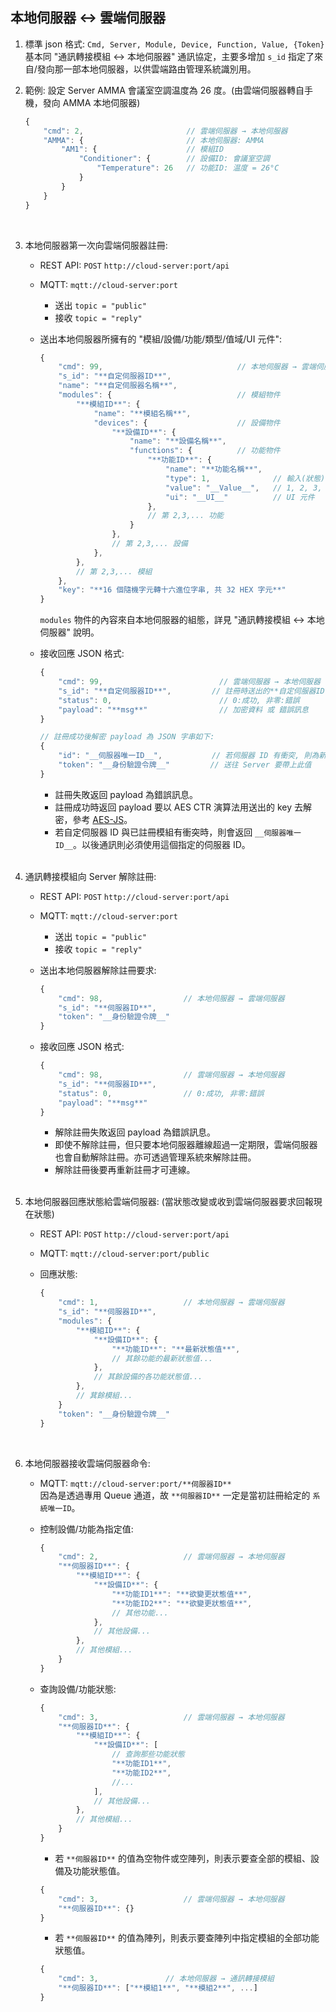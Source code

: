 本地伺服器 ↔ 雲端伺服器
---

1. 標準 json 格式: `Cmd, Server, Module, Device, Function, Value, {Token}` <br> 基本同 "通訊轉接模組 ↔ 本地伺服器" 通訊協定，主要多增加 `s_id` 指定了來自/發向那一部本地伺服器，以供雲端路由管理系統識別用。

2. 範例: 設定 Server AMMA 會議室空調温度為 26 度。(由雲端伺服器轉自手機，發向 AMMA 本地伺服器)
    ```js
    {
        "cmd": 2,                       // 雲端伺服器 → 本地伺服器
        "AMMA": {                       // 本地伺服器: AMMA
            "AM1": {                    // 模組ID
                "Conditioner": {        // 設備ID: 會議室空調
                    "Temperature": 26   // 功能ID: 温度 = 26°C
                }
            }
        }
    }
    ```
    <br>

2. 本地伺服器第一次向雲端伺服器註冊:
    * REST API: `POST` `http://cloud-server:port/api`

    * MQTT: `mqtt://cloud-server:port`
        * 送出 `topic = "public"`
        * 接收 `topic = "reply"`

    * 送出本地伺服器所擁有的 "模組/設備/功能/類型/值域/UI 元件":
        ```js
        {
            "cmd": 99,                              // 本地伺服器 → 雲端伺服器
            "s_id": "**自定伺服器ID**",
            "name": "**自定伺服器名稱**",
            "modules": {                            // 模組物件
                "**模組ID**": {
                    "name": "**模組名稱**",
                    "devices": {                    // 設備物件
                        "**設備ID**": {
                            "name": "**設備名稱**",
                            "functions": {          // 功能物件
                                "**功能ID**": {
                                    "name": "**功能名稱**",
                                    "type": 1,              // 輸入(狀態):1, 輸出(控制):2, 輸出入:3
                                    "value": "__Value__",   // 1, 2, 3, 100/n, n1~n2
                                    "ui": "__UI__"          // UI 元件
                                },
                                // 第 2,3,... 功能
                            }
                        },
                        // 第 2,3,... 設備
                    },
                },
                // 第 2,3,... 模組
            },
            "key": "**16 個隨機字元轉十六進位字串, 共 32 HEX 字元**"
        }
        ```

        `modules` 物件的內容來自本地伺服器的組態，詳見 "通訊轉接模組 ↔ 本地伺服器" 說明。

    * 接收回應 JSON 格式:
        ```js
        {
            "cmd": 99,                          // 雲端伺服器 → 本地伺服器
            "s_id": "**自定伺服器ID**",         // 註冊時送出的**自定伺服器ID**
            "status": 0,                        // 0:成功, 非零:錯誤
            "payload": "**msg**"                // 加密資料 或 錯誤訊息
        }

        // 註冊成功後解密 payload 為 JSON 字串如下:
        {
            "id": "__伺服器唯一ID__",           // 若伺服器 ID 有衝突, 則為新伺服器 ID, 否則不變同原有送出的伺服器 ID
            "token": "__身份驗證令牌__"         // 送往 Server 要帶上此值
        }
        ```

        * 註冊失敗返回 payload 為錯誤訊息。
        * 註冊成功時返回 payload 要以 AES CTR 演算法用送出的 key 去解密，參考 [AES-JS](https://github.com/ricmoo/aes-js)。
        * 若自定伺服器 ID 與已註冊模組有衝突時，則會返回 `__伺服器唯一ID__`。以後通訊則必須使用這個指定的伺服器 ID。
        <br>

3. 通訊轉接模組向 Server 解除註冊:
    * REST API: `POST` `http://cloud-server:port/api`

    * MQTT: `mqtt://cloud-server:port`
        * 送出 `topic = "public"`
        * 接收 `topic = "reply"`

    * 送出本地伺服器解除註冊要求:
        ```js
        {
            "cmd": 98,                  // 本地伺服器 → 雲端伺服器
            "s_id": "**伺服器ID**",
            "token": "__身份驗證令牌__"
        }
        ```

    * 接收回應 JSON 格式:
        ```js
        {
            "cmd": 98,                  // 雲端伺服器 → 本地伺服器
            "s_id": "**伺服器ID**",
            "status": 0,                // 0:成功, 非零:錯誤
            "payload": "**msg**"
        }
        ```

        * 解除註冊失敗返回 payload 為錯誤訊息。
        * 即使不解除註冊，但只要本地伺服器離線超過一定期限，雲端伺服器也會自動解除註冊。亦可透過管理系統來解除註冊。
        * 解除註冊後要再重新註冊才可連線。
        <br>

4. 本地伺服器回應狀態給雲端伺服器: (當狀態改變或收到雲端伺服器要求回報現在狀態)
    * REST API: `POST` `http://cloud-server:port/api`

    * MQTT: `mqtt://cloud-server:port/public`

    * 回應狀態:
        ```js
        {
            "cmd": 1,                   // 本地伺服器 → 雲端伺服器
            "s_id": "**伺服器ID**",
            "modules": {
                "**模組ID**": {
                    "**設備ID**": {
                        "**功能ID**": "**最新狀態值**",
                        // 其餘功能的最新狀態值...
                    },
                    // 其餘設備的各功能狀態值...
                },
                // 萁餘模組...
            }
            "token": "__身份驗證令牌__"
        }
        ```
        <br>

5. 本地伺服器接收雲端伺服器命令:
    * MQTT: `mqtt://cloud-server:port/**伺服器ID**` <br> 因為是透過專用 Queue 通道，故 `**伺服器ID**` 一定是當初註冊給定的 `系統唯一ID`。

    * 控制設備/功能為指定值:
        ```js
        {
            "cmd": 2,                   // 雲端伺服器 → 本地伺服器
            "**伺服器ID**": {
                "**模組ID**": {
                    "**設備ID**": {
                        "**功能ID1**": "**欲變更狀態值**",
                        "**功能ID2**": "**欲變更狀態值**",
                        // 其他功能...
                    },
                    // 其他設備...
                },
                // 其他模組...
            }
        }
        ```

    * 查詢設備/功能狀態:
        ```js
        {
            "cmd": 3,                   // 雲端伺服器 → 本地伺服器
            "**伺服器ID**": {
                "**模組ID**": {
                    "**設備ID**": [
                        // 查詢那些功能狀態
                        "**功能ID1**",
                        "**功能ID2**",
                        //...
                    ],
                    // 其他設備...
                },
                // 其他模組...
            }
        }
        ```

        * 若 `**伺服器ID**` 的值為空物件或空陣列，則表示要查全部的模組、設備及功能狀態值。
        ```js
        {
            "cmd": 3,                   // 雲端伺服器 → 本地伺服器
            "**伺服器ID**": {}
        }
        ```

        * 若 `**伺服器ID**` 的值為陣列，則表示要查陣列中指定模組的全部功能狀態值。
        ```js
        {
            "cmd": 3,               // 本地伺服器 → 通訊轉接模組
            "**伺服器ID**": ["**模組1**", "**模組2**", ...]
        }
        ```
